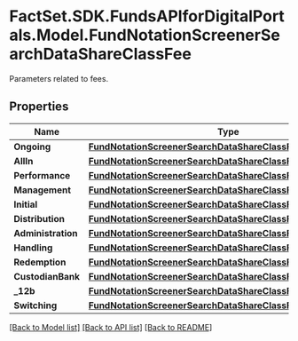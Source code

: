 # FactSet.SDK.FundsAPIforDigitalPortals.Model.FundNotationScreenerSearchDataShareClassFee
Parameters related to fees.

## Properties

Name | Type | Description | Notes
------------ | ------------- | ------------- | -------------
**Ongoing** | [**FundNotationScreenerSearchDataShareClassFeeOngoing**](FundNotationScreenerSearchDataShareClassFeeOngoing.md) |  | [optional] 
**AllIn** | [**FundNotationScreenerSearchDataShareClassFeeAllIn**](FundNotationScreenerSearchDataShareClassFeeAllIn.md) |  | [optional] 
**Performance** | [**FundNotationScreenerSearchDataShareClassFeePerformance**](FundNotationScreenerSearchDataShareClassFeePerformance.md) |  | [optional] 
**Management** | [**FundNotationScreenerSearchDataShareClassFeeManagement**](FundNotationScreenerSearchDataShareClassFeeManagement.md) |  | [optional] 
**Initial** | [**FundNotationScreenerSearchDataShareClassFeeInitial**](FundNotationScreenerSearchDataShareClassFeeInitial.md) |  | [optional] 
**Distribution** | [**FundNotationScreenerSearchDataShareClassFeeDistribution**](FundNotationScreenerSearchDataShareClassFeeDistribution.md) |  | [optional] 
**Administration** | [**FundNotationScreenerSearchDataShareClassFeeAdministration**](FundNotationScreenerSearchDataShareClassFeeAdministration.md) |  | [optional] 
**Handling** | [**FundNotationScreenerSearchDataShareClassFeeHandling**](FundNotationScreenerSearchDataShareClassFeeHandling.md) |  | [optional] 
**Redemption** | [**FundNotationScreenerSearchDataShareClassFeeRedemption**](FundNotationScreenerSearchDataShareClassFeeRedemption.md) |  | [optional] 
**CustodianBank** | [**FundNotationScreenerSearchDataShareClassFeeCustodianBank**](FundNotationScreenerSearchDataShareClassFeeCustodianBank.md) |  | [optional] 
**_12b** | [**FundNotationScreenerSearchDataShareClassFee12b**](FundNotationScreenerSearchDataShareClassFee12b.md) |  | [optional] 
**Switching** | [**FundNotationScreenerSearchDataShareClassFeeSwitching**](FundNotationScreenerSearchDataShareClassFeeSwitching.md) |  | [optional] 

[[Back to Model list]](../README.md#documentation-for-models) [[Back to API list]](../README.md#documentation-for-api-endpoints) [[Back to README]](../README.md)


